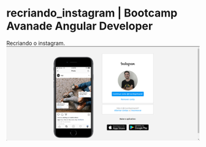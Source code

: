 # recriando_instagram | Bootcamp Avanade Angular Developer
Recriando o instagram.
![resultado](https://github.com/ricardomaciel17/recriando_instagram/blob/main/img/resultado.png)
